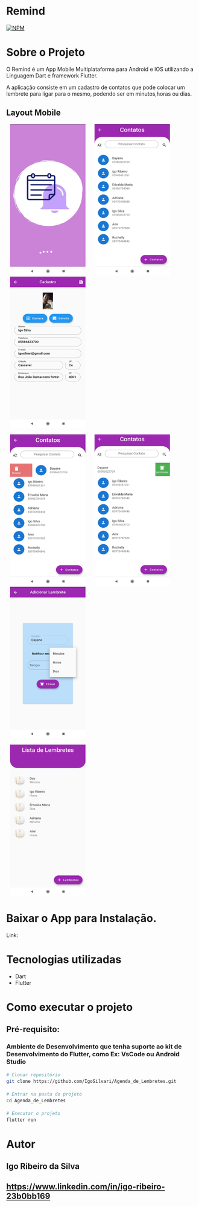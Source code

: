 # Remind
[![NPM](https://img.shields.io/npm/l/react)](https://github.com/IgoSilvari/Agenda_de_Lembretes/blob/main/LICENSE)

# Sobre o Projeto

O Remind é um App Mobile Multiplataforma para Android e IOS utilizando a Linguagem Dart e framework Flutter.

A aplicação consiste em um cadastro de contatos que pode colocar um lembrete para ligar para o mesmo, podendo ser em minutos,horas ou dias.

## Layout Mobile
<img src="asset/CapGitHub/splash.jpeg" height="400" width="200" hspace="10"> <img src="asset/CapGitHub/ListCont.jpg" height="400" width="200" hspace="10"> <img src="asset/CapGitHub/cadastro.jpg" height="400" width="200" hspace="10">

<img src="asset/CapGitHub/ListDell.jpg" height="400" width="200" hspace="10"> <img src="asset/CapGitHub/ListNotif.jpg" height="400" width="200" hspace="10"> <img src="asset/CapGitHub/EnviNotifi.jpg" height="400" width="200" hspace="10">

<img src="asset/CapGitHub/ListNot.jpeg" height="400" width="200" hspace="10">


# Baixar o App para Instalação.
Link: 


# Tecnologias utilizadas
- Dart
- Flutter

# Como executar o projeto

## Pré-requisito:
### Ambiente de Desenvolvimento que tenha suporte ao kit de Desenvolvimento do Flutter, como Ex: VsCode ou Android Studio
  
  ```bash
  # Clonar repositório
  git clone https://github.com/IgoSilvari/Agenda_de_Lembretes.git
  
  # Entrar na pasta do projeto
  cd Agenda_de_Lembretes
 
  # Executar o projeto
  flutter run
  ```
   
# Autor

## Igo Ribeiro da Silva
## https://www.linkedin.com/in/igo-ribeiro-23b0bb169




  
